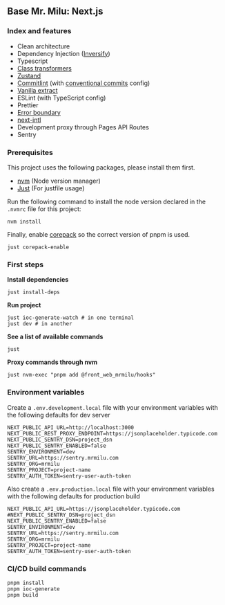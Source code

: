 ## Base Mr. Milu: Next.js

### Index and features

- Clean architecture
- Dependency Injection ([Inversify](https://github.com/inversify/InversifyJS))
- Typescript
- [Class transformers](https://github.com/typestack/class-transformer)
- [Zustand](https://github.com/pmndrs/zustand)
- [Commitlint](docs/comitlint.md) (with [conventional commits](https://www.conventionalcommits.org/en/v1.0.0/) config)
- [Vanilla extract](https://vanilla-extract.style/)
- ESLint (with TypeScript config)
- Prettier
- [Error boundary](docs/error_boundary.md)
- [next-intl](https://next-intl-docs.vercel.app/)
- Development proxy through Pages API Routes
- Sentry

### Prerequisites

This project uses the following packages, please install them first.

- [nvm](https://github.com/nvm-sh/nvm) (Node version manager)
- [Just](https://just.systems/man/en/chapter_4.html) (For justfile usage)

Run the following command to install the node version declared in the `.nvmrc`
file for this project:

```shell
nvm install
```

Finally, enable [corepack](https://github.com/nodejs/corepack) so the correct
version of pnpm is used.

```shell
just corepack-enable
```

### First steps

**Install dependencies**

```shell
just install-deps
```

**Run project**

```shell
just ioc-generate-watch # in one terminal
just dev # in another
```

**See a list of available commands**

```shell
just
```

**Proxy commands through nvm**

```shell
just nvm-exec "pnpm add @front_web_mrmilu/hooks"
```

### Environment variables

Create a `.env.development.local` file with your environment variables with the following defaults for dev server

```
NEXT_PUBLIC_API_URL=http://localhost:3000
NEXT_PUBLIC_REST_PROXY_ENDPOINT=https://jsonplaceholder.typicode.com
NEXT_PUBLIC_SENTRY_DSN=project_dsn
NEXT_PUBLIC_SENTRY_ENABLED=false
SENTRY_ENVIRONMENT=dev
SENTRY_URL=https://sentry.mrmilu.com
SENTRY_ORG=mrmilu
SENTRY_PROJECT=project-name
SENTRY_AUTH_TOKEN=sentry-user-auth-token
```

Also create a `.env.production.local` file with your environment variables with the following defaults for production
build

```
NEXT_PUBLIC_API_URL=https://jsonplaceholder.typicode.com
#NEXT_PUBLIC_SENTRY_DSN=project_dsn
NEXT_PUBLIC_SENTRY_ENABLED=false
SENTRY_ENVIRONMENT=dev
SENTRY_URL=https://sentry.mrmilu.com
SENTRY_ORG=mrmilu
SENTRY_PROJECT=project-name
SENTRY_AUTH_TOKEN=sentry-user-auth-token
```

### CI/CD build commands

```shell
pnpm install
pnpm ioc-generate
pnpm build
```